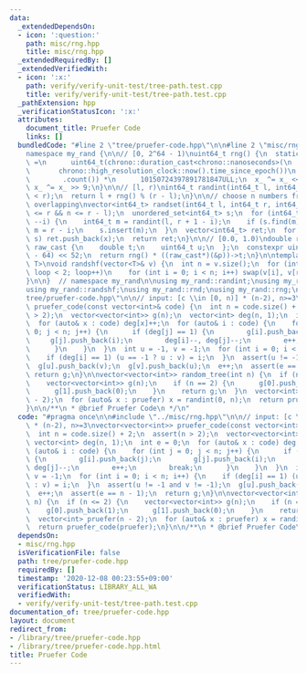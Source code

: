 ```yaml
---
data:
  _extendedDependsOn:
  - icon: ':question:'
    path: misc/rng.hpp
    title: misc/rng.hpp
  _extendedRequiredBy: []
  _extendedVerifiedWith:
  - icon: ':x:'
    path: verify/verify-unit-test/tree-path.test.cpp
    title: verify/verify-unit-test/tree-path.test.cpp
  _pathExtension: hpp
  _verificationStatusIcon: ':x:'
  attributes:
    document_title: Pruefer Code
    links: []
  bundledCode: "#line 2 \"tree/pruefer-code.hpp\"\n\n#line 2 \"misc/rng.hpp\"\n\n\
    namespace my_rand {\n\n// [0, 2^64 - 1)\nuint64_t rng() {\n  static uint64_t x_\
    \ =\n      uint64_t(chrono::duration_cast<chrono::nanoseconds>(\n            \
    \       chrono::high_resolution_clock::now().time_since_epoch())\n           \
    \        .count()) *\n      10150724397891781847ULL;\n  x_ ^= x_ << 7;\n  return\
    \ x_ ^= x_ >> 9;\n}\n\n// [l, r)\nint64_t randint(int64_t l, int64_t r) {\n  assert(l\
    \ < r);\n  return l + rng() % (r - l);\n}\n\n// choose n numbers from [l, r) without\
    \ overlapping\nvector<int64_t> randset(int64_t l, int64_t r, int64_t n) {\n  assert(l\
    \ <= r && n <= r - l);\n  unordered_set<int64_t> s;\n  for (int64_t i = n; i;\
    \ --i) {\n    int64_t m = randint(l, r + 1 - i);\n    if (s.find(m) != s.end())\
    \ m = r - i;\n    s.insert(m);\n  }\n  vector<int64_t> ret;\n  for (auto& x :\
    \ s) ret.push_back(x);\n  return ret;\n}\n\n// [0.0, 1.0)\ndouble rnd() {\n  union\
    \ raw_cast {\n    double t;\n    uint64_t u;\n  };\n  constexpr uint64_t p = uint64_t(1023\
    \ - 64) << 52;\n  return rng() * ((raw_cast*)(&p))->t;\n}\n\ntemplate <typename\
    \ T>\nvoid randshf(vector<T>& v) {\n  int n = v.size();\n  for (int loop = 0;\
    \ loop < 2; loop++)\n    for (int i = 0; i < n; i++) swap(v[i], v[randint(0, n)]);\n\
    }\n\n}  // namespace my_rand\n\nusing my_rand::randint;\nusing my_rand::randset;\n\
    using my_rand::randshf;\nusing my_rand::rnd;\nusing my_rand::rng;\n#line 4 \"\
    tree/pruefer-code.hpp\"\n\n// input: [c \\in [0, n)] * (n-2), n>=3\nvector<vector<int>>\
    \ pruefer_code(const vector<int>& code) {\n  int n = code.size() + 2;\n  assert(n\
    \ > 2);\n  vector<vector<int>> g(n);\n  vector<int> deg(n, 1);\n  int e = 0;\n\
    \  for (auto& x : code) deg[x]++;\n  for (auto& i : code) {\n    for (int j =\
    \ 0; j < n; j++) {\n      if (deg[j] == 1) {\n        g[i].push_back(j);\n   \
    \     g[j].push_back(i);\n        deg[i]--, deg[j]--;\n        e++;\n        break;\n\
    \      }\n    }\n  }\n  int u = -1, v = -1;\n  for (int i = 0; i < n; i++) {\n\
    \    if (deg[i] == 1) (u == -1 ? u : v) = i;\n  }\n  assert(u != -1 and v != -1);\n\
    \  g[u].push_back(v);\n  g[v].push_back(u);\n  e++;\n  assert(e == n - 1);\n \
    \ return g;\n}\n\nvector<vector<int>> random_tree(int n) {\n  if (n <= 2) {\n\
    \    vector<vector<int>> g(n);\n    if (n == 2) {\n      g[0].push_back(1);\n\
    \      g[1].push_back(0);\n    }\n    return g;\n  }\n  vector<int> pruefer(n\
    \ - 2);\n  for (auto& x : pruefer) x = randint(0, n);\n  return pruefer_code(pruefer);\n\
    }\n\n/**\n * @brief Pruefer Code\n */\n"
  code: "#pragma once\n\n#include \"../misc/rng.hpp\"\n\n// input: [c \\in [0, n)]\
    \ * (n-2), n>=3\nvector<vector<int>> pruefer_code(const vector<int>& code) {\n\
    \  int n = code.size() + 2;\n  assert(n > 2);\n  vector<vector<int>> g(n);\n \
    \ vector<int> deg(n, 1);\n  int e = 0;\n  for (auto& x : code) deg[x]++;\n  for\
    \ (auto& i : code) {\n    for (int j = 0; j < n; j++) {\n      if (deg[j] == 1)\
    \ {\n        g[i].push_back(j);\n        g[j].push_back(i);\n        deg[i]--,\
    \ deg[j]--;\n        e++;\n        break;\n      }\n    }\n  }\n  int u = -1,\
    \ v = -1;\n  for (int i = 0; i < n; i++) {\n    if (deg[i] == 1) (u == -1 ? u\
    \ : v) = i;\n  }\n  assert(u != -1 and v != -1);\n  g[u].push_back(v);\n  g[v].push_back(u);\n\
    \  e++;\n  assert(e == n - 1);\n  return g;\n}\n\nvector<vector<int>> random_tree(int\
    \ n) {\n  if (n <= 2) {\n    vector<vector<int>> g(n);\n    if (n == 2) {\n  \
    \    g[0].push_back(1);\n      g[1].push_back(0);\n    }\n    return g;\n  }\n\
    \  vector<int> pruefer(n - 2);\n  for (auto& x : pruefer) x = randint(0, n);\n\
    \  return pruefer_code(pruefer);\n}\n\n/**\n * @brief Pruefer Code\n */\n"
  dependsOn:
  - misc/rng.hpp
  isVerificationFile: false
  path: tree/pruefer-code.hpp
  requiredBy: []
  timestamp: '2020-12-08 00:23:55+09:00'
  verificationStatus: LIBRARY_ALL_WA
  verifiedWith:
  - verify/verify-unit-test/tree-path.test.cpp
documentation_of: tree/pruefer-code.hpp
layout: document
redirect_from:
- /library/tree/pruefer-code.hpp
- /library/tree/pruefer-code.hpp.html
title: Pruefer Code
---
```

